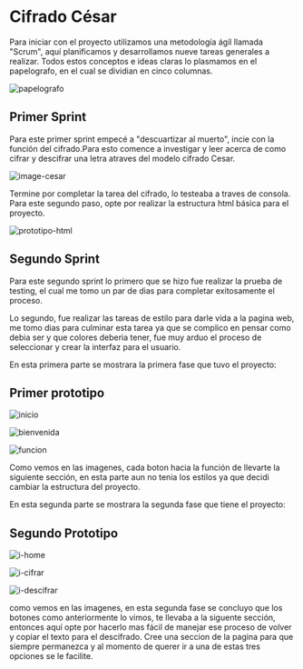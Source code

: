 # Cifrado César
Para iniciar con el proyecto utilizamos una metodología ágil llamada "Scrum", aquí planificamos
y desarrollamos nueve tareas generales a realizar. Todos estos conceptos e ideas claras lo plasmamos
en el papelografo, en el cual se dividian en cinco columnas.

![papelografo](readme-image/sprint-papelografo.jpeg "sprint-papelote")

## Primer Sprint 
Para este primer sprint empecé a "descuartizar al muerto", incie con la función del cifrado.Para esto 
comence a investigar y leer acerca de como cifrar y descifrar una letra atraves del modelo cifrado Cesar.

![image-cesar](readme-image/cifrado-cesar.png "cifrado Cesar")

Termine por completar la tarea del cifrado, lo testeaba a traves de consola. Para este segundo paso, opte
por realizar la estructura html básica para el proyecto.

![prototipo-html](readme-image/prototipado.jpeg "primer prototipo")

## Segundo Sprint
Para este segundo sprint lo primero que se hizo fue realizar la prueba de testing, el cual me tomo un par
de dias para completar exitosamente el proceso.

Lo segundo, fue realizar las tareas de estilo para darle vida a la pagina web, me tomo dias para culminar esta 
tarea ya que se complico en pensar como debia ser y que colores deberia tener, fue muy arduo el proceso de 
seleccionar y crear la interfaz para el usuario. 

En esta primera parte se mostrara la primera fase que tuvo el proyecto:

## Primer prototipo
![inicio](readme-image/inicio-cipher.jpeg "pantalla de inicio")

![bienvenida](readme-image/bienvenida-cipher.jpeg "pantalla de bienvenida")

![funcion](readme-image/funcion-cipher.jpeg "pantalla del cifrado")

Como vemos en las imagenes, cada boton hacia la función de llevarte la siguiente sección, en esta parte aun no 
tenia los estilos ya que decidi cambiar la estructura del proyecto.

En esta segunda parte se mostrara la segunda fase que tiene el proyecto:
## Segundo Prototipo
![i-home]()

![i-cifrar]()

![i-descifrar]()

como vemos en las imagenes, en esta segunda fase se concluyo que los botones como anteriormente lo vimos,
te llevaba a la siguente sección, entonces aquí opte por hacerlo mas fácil de manejar ese proceso de volver
y copiar el texto para el descifrado. Cree una seccion de la pagina para que siempre permanezca y al momento
de querer ir a una de estas tres opciones se le facilite.
